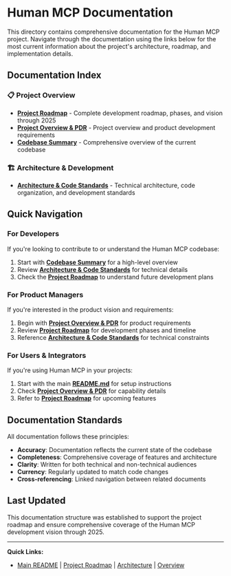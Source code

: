 # Human MCP Documentation

This directory contains comprehensive documentation for the Human MCP project. Navigate through the documentation using the links below for the most current information about the project's architecture, roadmap, and implementation details.

## Documentation Index

### 📋 Project Overview
- **[Project Roadmap](project-roadmap.md)** - Complete development roadmap, phases, and vision through 2025
- **[Project Overview & PDR](project-overview-pdr.md)** - Project overview and product development requirements
- **[Codebase Summary](codebase-summary.md)** - Comprehensive overview of the current codebase

### 🏗️ Architecture & Development
- **[Architecture & Code Standards](codebase-structure-architecture-code-standards.md)** - Technical architecture, code organization, and development standards

## Quick Navigation

### For Developers
If you're looking to contribute to or understand the Human MCP codebase:
1. Start with **[Codebase Summary](codebase-summary.md)** for a high-level overview
2. Review **[Architecture & Code Standards](codebase-structure-architecture-code-standards.md)** for technical details
3. Check the **[Project Roadmap](project-roadmap.md)** to understand future development plans

### For Product Managers
If you're interested in the product vision and requirements:
1. Begin with **[Project Overview & PDR](project-overview-pdr.md)** for product requirements
2. Review **[Project Roadmap](project-roadmap.md)** for development phases and timeline
3. Reference **[Architecture & Code Standards](codebase-structure-architecture-code-standards.md)** for technical constraints

### For Users & Integrators
If you're using Human MCP in your projects:
1. Start with the main **[README.md](../README.md)** for setup instructions
2. Check **[Project Overview & PDR](project-overview-pdr.md)** for capability details
3. Refer to **[Project Roadmap](project-roadmap.md)** for upcoming features

## Documentation Standards

All documentation follows these principles:
- **Accuracy**: Documentation reflects the current state of the codebase
- **Completeness**: Comprehensive coverage of features and architecture  
- **Clarity**: Written for both technical and non-technical audiences
- **Currency**: Regularly updated to match code changes
- **Cross-referencing**: Linked navigation between related documents

## Last Updated

This documentation structure was established to support the project roadmap and ensure comprehensive coverage of the Human MCP development vision through 2025.

---

**Quick Links:**
- [Main README](../README.md) | [Project Roadmap](project-roadmap.md) | [Architecture](codebase-structure-architecture-code-standards.md) | [Overview](project-overview-pdr.md)